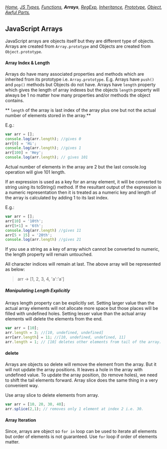 ###### *[Home](https://tashbalrai.github.io)*, [JS Types](/js/index.html), [Functions](/js/functions.html), **Arrays**, [RegExp](/js/regexp.md), [Inheritance](/js/inheritance.md), [Prototype](/js/proto.md), [Object](/js/object.md), [Awful Parts](/js/awful.md),

## JavaScript Arrays
JavaScript arrays are objects itself but they are different type of objects. Arrays are created from ```Array.prototype``` and Objects are created from ```Object.prototype```.

#### Array Index & Length
Arrays do have many associated properties and methods which are inherited from its prototype i.e. ```Array.prototype```. E.g. Arrays have ```push()``` and ```pop()``` methods but Objects do not have. Arrays have ```length``` property which gives the length of array indexes but the objects ```length``` property will always be 1 no matter how many properties and/or methods the object contains. 

** ```length``` of the array is last index of the array plus one but not the actual number of elements stored in the array.**

E.g.:

```javascript
var arr = [];
console.log(arr.length); //gives 0
arr[0] = 'Hi';
console.log(arr.length); //gives 1
arr[100] = 'Hey';
console.log(arr.length); // gives 101
```

Actual number of elements in the array are 2 but the last console.log operation will give 101 length.

If an expression is used as a key for an array element, it will be converted to string using its toString() method. If the resultant output of the expression is a numeric representation then it is treated as a numeric key and length of the array is calculated by adding 1 to its last index.

E.g.:
```javascript
var arr = [];
arr[10] = '10th';
arr[5+1] = '6th';
console.log(arr.length) //gives 11
arr[5 + 15] = '20th';
console.log(arr.length) //gives 21
```
If you use a string as a key of array which cannot be converted to numeric, the length property will remain untouched.

All character indices will remain at last. The above array will be represented as below:

> arr -> [1, 2, 3, 4, 'a':'a']

##### Manipulating Length Explicitly
Arrays length property can be explicitly set. Setting larger value than the actual array elements will not allocate more space but those places will be filled with undefined holes. Setting lesser value than the actual array elements will delete the elements from the end.

```javascript
var arr = [10];
arr.length = 3; //[10, undefined, undefined]
arr[arr.length] = 11; //[10, undefined, undefined, 11]
arr.length = 1; // [10] deletes other elements from tail of the array.
```

#### delete
Arrays are objects so delete will remove the element from the array. But it will not update the array positions. It leaves a hole in the array with undefined value. To update the array position, (to remove holes), we need to shift the tail elements forward. Array slice does the same thing in a very convenient way.

Use array slice to delete elements from array.

```javascript
var arr = [10, 20, 30, 40];
arr.splice(2,1); // removes only 1 element at index 2 i.e. 30.
```

#### Array Iteration
Since, arrays are object so ```for in``` loop can be used to iterate all elements but order of elements is not guaranteed.
Use ```for``` loop if order of elements matter.

